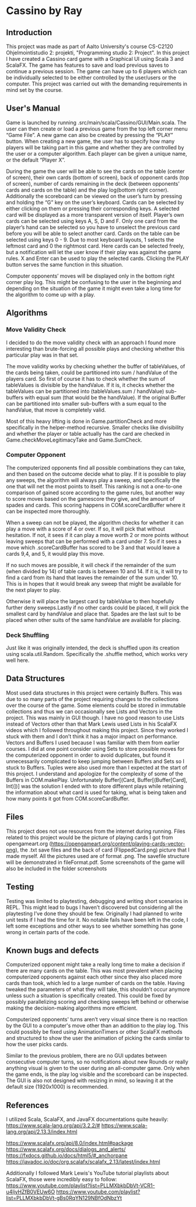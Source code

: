 # Cassino by Ray

## Introduction
This project was made as part of Aalto University's course CS-C2120 Ohjelmointistudio 2: projekti, "Programming studio 2: Project". In this project I have created a Cassino card game with a Graphical UI using Scala 3 and ScalaFX. The game has features to save and load previous saves to continue a previous session. The game can have up to 6 players which can be individually selected to be either controlled by the user/users or the computer. This project was carried out with the demanding requirements in mind set by the course.

## User's Manual
Game is launched by running .src/main/scala/Cassino/GUI/Main.scala. The user can then create or load a previous game from the top left corner menu “Game File”. A new game can also be created by pressing the “PLAY” button. When creating a new game, the user has to specify how many players will be taking part in this game and whether they are controlled by the user or a computer algorithm. Each player can be given a unique name, or the default “Player X”. 

During the game the user will be able to see the cards on the table (center of screen), their own cards (bottom of screen), back of opponent cards (top of screen), number of cards remaining in the deck (between opponents’ cards and cards on the table) and the play log(bottom right corner). Additionally the scoreboard can be viewed on the user’s turn by pressing and holding the “G” key on the user’s keyboard. Cards can be selected by either clicking on them or pressing their corresponding keys. A selected card will be displayed as a more transparent version of itself. Player’s own cards can be selected using keys A, S, D and F. Only one card from the player’s hand can be selected so you have to unselect the previous card before you will be able to select another card. Cards on the table can be selected using keys 0 - 9. Due to most keyboard layouts, 1 selects the leftmost card and 0 the rightmost card. Here cards can be selected freely, but a notification will let the user know if their play was against the game rules. X and Enter can be used to play the selected cards. Clicking the PLAY button serves the same function in this situation.

Computer opponents’ moves will be displayed only in the bottom right corner play log. This might be confusing to the user in the beginning and depending on the situation of the game it might even take a long time for the algorithm to come up with a play. 

## Algorithms

### Move Validity Check
I decided to do the move validity check with an approach I found more interesting than brute-forcing all possible plays and checking whether this particular play was in that set. 

The move validity works by checking whether the buffer of tableValues, of the cards being taken, could be partitioned into sum / handValue of the players card. So first of course it has to check whether the sum of tableValues is divisible by the handValue. If it is, it checks whether the tableValues can be partitioned into (tableValues.sum / handValue) sub-buffers with equal sum (that would be the handValue). If the original Buffer can be partitioned into smaller sub-buffers with a sum equal to the handValue, that move is completely valid. 

Most of this heavy lifting is done in Game.partitionCheck and more specifically in the helper-method recursive. Smaller checks like divisibility and whether the player or table actually has the card are checked in Game.checkMoveLegitimacyTake and Game.SumCheck.

### Computer Opponent
The computerized opponents find all possible combinations they can take, and then based on the outcome decide what to play. If it is possible to play any sweeps, the algorithm will always play a sweep, and specifically the one that will net the most points to itself. This ranking is not a one-to-one comparison of gained score according to the game rules, but another way to score moves based on the gamescore they give, and the amount of spades and cards. This scoring happens in COM.scoreCardBuffer where it can be inspected more thoroughly. 

When a sweep can not be played, the algorithm checks for whether it can play a move with a score of 4 or over. If so, it will pick that without hesitation. If not, it sees if it can play a move worth 2 or more points without leaving sweeps that can be performed with a card under 7. So if it sees a move which .scoreCardBuffer has scored to be 3 and that would leave a cards 9,4, and 5, it would play this move.

If no such moves are possible, it will check if the remainder of the sum (when divided by 14) of table cards is between 10 and 14. If it is, it will try to find a card from its hand that leaves the remainder of the sum under 10. This is in hopes that it would break any sweep that might be available for the next player to play. 

Otherwise it will place the largest card by tableValue to then hopefully further deny sweeps.Lastly if no other cards could be placed, it will pick the smallest card by handValue and place that. Spades are the last suit to be placed when other suits of the same handValue are available for placing.

### Deck Shuffling
Just like it was originally intended, the deck is shuffled upon its creation using scala.util.Random. Specifically the .shuffle method, which works very well here.

## Data Structures

Most used data structures in this project were certainly Buffers. This was due to so many parts of the project requiring changes to the collections over the course of the game. Some elements could be stored in immutable collections and thus we can occasionally see Lists and Vectors in the project. This was mainly in GUI though. I have no good reason to use Lists instead of Vectors other than that Mark Lewis used Lists in his ScalaFX videos which I followed throughout making this project. Since they worked I stuck with them and I don’t think it has a major impact on performance. Vectors and Buffers I used because I was familiar with them from earlier courses. I did at one point consider using Sets to store possible moves for the computerized opponent in order to avoid duplicates, but found it unnecessarily complicated to keep jumping between Buffers and Sets so I stuck to Buffers.
Tuples were also used more than I expected at the start of this project. I understand and apologize for the complexity of some of the Buffers in COM.makePlay. Unfortunately Buffer[(Card, Buffer[(Buffer[Card], Int)])] was the solution I ended with to store different plays while retaining the information about what card is used for taking, what is being taken and how many points it got from COM.scoreCardBuffer.

## Files
This project does not use resources from the internet during running. Files related to this project would be the picture of playing cards I got from opengameart.org (https://opengameart.org/content/playing-cards-vector-png), the .txt save files and the back of card (FlippedCard.png) picture that I made myself. All the pictures used are of format .png. The savefile structure will be demonstrated in fileFormat.pdf. Some screenshots of the game will also be included in the folder screenshots

## Testing
Testing was limited to playtesting, debugging and writing short scenarios in REPL. This might lead to bugs I haven’t discovered but considering all the playtesting I’ve done they should be few. Originally I had planned to write unit tests if I had the time for it. No notable fails have been left in the code, I left some exceptions and other ways to see whether something has gone wrong in certain parts of the code.

## Known bugs and defects
Computerized opponent might take a really long time to make a decision if there are many cards on the table. This was most prevalent when placing computerized opponents against each other since they also placed more cards than took, which led to a large number of cards on the table. Having tweaked the parameters of what they will take, this shouldn’t occur anymore unless such a situation is specifically created. This could be fixed by possibly parallelizing scoring and checking sweeps left behind or otherwise making the decision-making algorithms more efficient.

Computerized opponents' turns aren’t very visual since there is no reaction by the GUI to a computer's move other than an addition to the play log. This could possibly be fixed using AnimationTimers or other ScalaFX methods and structured to show the user the animation of picking the cards similar to how the user picks cards. 

Similar to the previous problem, there are no GUI updates between consecutive computer turns, so no notifications about new Rounds or really anything visual is given to the user during an all-computer game. Only when the game ends, is the play log visible and the scoreboard can be inspected. The GUI is also not designed with resizing in mind, so leaving it at the default size (1920x1000) is recommended.

## References
I utilized Scala, ScalaFX, and JavaFX documentations quite heavily:
https://www.scala-lang.org/api/3.2.2/#
https://www.scala-lang.org/api/2.13.3/index.html

https://www.scalafx.org/api/8.0/index.html#package
https://www.scalafx.org/docs/dialogs_and_alerts/
https://fxdocs.github.io/docs/html5/#_anchorpane
https://javadoc.io/doc/org.scalafx/scalafx_2.13/latest/index.html

Additionally I followed Mark Lewis's YouTube tutorial playlists about ScalaFX, those were incredibly easy to follow:
https://www.youtube.com/playlist?list=PLLMXbkbDbVt-VCR1-u4ljyHZfB0VEUw6O
https://www.youtube.com/playlist?list=PLLMXbkbDbVt-gBs0RqYN129NBfOdNbzYt
